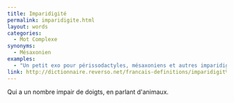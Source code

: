 ```yaml
---
title: Imparidigité
permalink: imparidigite.html
layout: words
categories:
  - Mot Complexe
synonyms:
  - Mésaxonien
examples:
  - "Un petit exo pour périssodactyles, mésaxoniens et autres imparidigités..."
link: http://dictionnaire.reverso.net/francais-definitions/imparidigit%C3%A9
---
```


Qui a un nombre impair de doigts, en parlant d'animaux.
